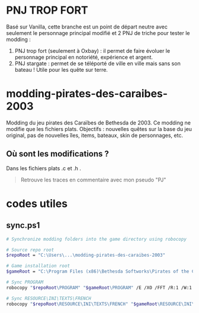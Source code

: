 # PNJ TROP FORT
Basé sur Vanilla, cette branche est un point de départ neutre avec seulement le personnage principal modifié et 2 PNJ de triche pour tester le modding :
1. PNJ trop fort (seulement à Oxbay) : il permet de faire évoluer le personnage principal en notoriété, expérience et argent.
2. PNJ stargate : permet de se téléporté de ville en ville mais sans son bateau ! Utile pour les quête sur terre.

# modding-pirates-des-caraibes-2003
Modding du jeu pirates des Caraïbes de Bethesda de 2003. Ce modding ne modifie que les fichiers plats. Objectifs : nouvelles quêtes sur la base du jeu original, pas de nouvelles îles, items, bateaux, skin de personnages, etc.

## Où sont les modifications ?
Dans les fichiers plats .c et .h .
> Retrouve les traces en commentaire avec mon pseudo "PJ"

# codes utiles

## sync.ps1
```bash
# Synchronize modding folders into the game directory using robocopy

# Source repo root
$repoRoot = "C:\Users\...\modding-pirates-des-caraibes-2003"

# Game installation root
$gameRoot = "C:\Program Files (x86)\Bethesda Softworks\Pirates of the Caribbean"

# Sync PROGRAM
robocopy "$repoRoot\PROGRAM" "$gameRoot\PROGRAM" /E /XO /FFT /R:1 /W:1

# Sync RESOURCE\INI\TEXTS\FRENCH
robocopy "$repoRoot\RESOURCE\INI\TEXTS\FRENCH" "$gameRoot\RESOURCE\INI\TEXTS\FRENCH" /E /XO /FFT /R:1 /W:1

```